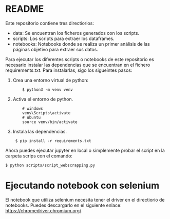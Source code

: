 # README

Este repositorio contiene tres directiorios: 

 - data: Se encuentran los ficheros generados con los scripts.
 - scripts: Los scripts para extraer los dataframes.
 - notebooks: Notebooks donde se realiza un primer análisis de las páginas objetivo para extraer sus datos.
 
Para ejecutar los diferentes scripts o notebooks de este repositorio es necesario instalar las 
dependencias que se encuentran en el fichero requirements.txt. Para instalarlas, sigo los sigueintes pasos:

1. Crea una entorno virtual de python:
    ````shell script
        $ python3 -m venv venv
    ````
1. Activa el entorno de python.
    ````shell script
        # windows
        venv\Scripts\activate
        # ubuntu
        source venv/bin/activate
    ````
1. Instala las dependencias.
    ````shell script
     $ pip install -r requirements.txt
    ````
Ahora puedes ejecutar jupyter en local o simplemente probar el script en la carpeta scrips con el comando:
````shell script
$ python scripts/script_webscrapping.py
````

# Ejecutando notebook con selenium

El notebook que utiliza selenium necesita tener el driver en el directiorio de notebooks.
Puedes descargarlo en el siguiente enlace:
    https://chromedriver.chromium.org/